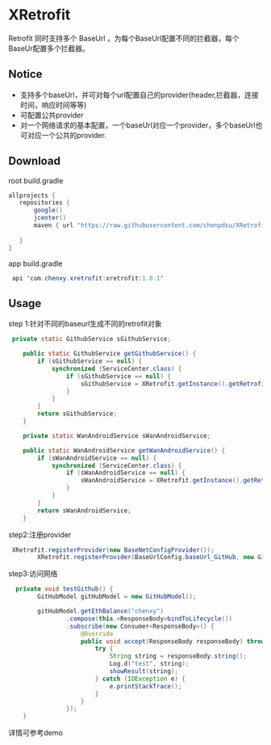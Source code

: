 # XRetrofit
 Retrofit 同时支持多个 BaseUrl ，为每个BaseUrl配置不同的拦截器，每个BaseUr配置多个拦截器。
 
## Notice

 - 支持多个baseUrl，并可对每个url配置自己的provider(header,拦截器，连接时间，响应时间等等)
 - 可配置公共provider
 - 对一个网络请求的基本配置，一个baseUrl对应一个provider，多个baseUrl也可对应一个公共的provider.


## Download

root build.gradle
 ```java
 allprojects {
    repositories {
        google()
        jcenter()
        maven { url "https://raw.githubusercontent.com/chenpdsu/XRetrofit/master" }
        
    }
}
```
app build.gradle
```java
 api 'com.chenxy.xretrofit:xretrofit:1.0.1'
```

## Usage
step 1:针对不同的baseurl生成不同的retrofit对象

``` java
 private static GithubService sGithubService;

    public static GithubService getGithubService() {
        if (sGithubService == null) {
            synchronized (ServiceCenter.class) {
                if (sGithubService == null) {
                    sGithubService = XRetrofit.getInstance().getRetrofit(BaseUrlConfig.baseUrl_GitHub, true).create(GithubService.class);
                }
            }
        }
        return sGithubService;
    }

    private static WanAndroidService sWanAndroidService;

    public static WanAndroidService getWanAndroidService() {
        if (sWanAndroidService == null) {
            synchronized (ServiceCenter.class) {
                if (sWanAndroidService == null) {
                    sWanAndroidService = XRetrofit.getInstance().getRetrofit(BaseUrlConfig.baseUrl_WanAndroid, true).create(WanAndroidService.class);
                }
            }
        }
        return sWanAndroidService;
    }
```

step2:注册provider
```java
 XRetrofit.registerProvider(new BaseNetConfigProvider());
        XRetrofit.registerProvider(BaseUrlConfig.baseUrl_GitHub, new GitHubNetConfigProvider());
```

step3:访问网络
``` java
  private void testGithub() {
        GitHubModel gitHubModel = new GitHubModel();

        gitHubModel.getEthBalance("chenxy")
                .compose(this.<ResponseBody>bindToLifecycle())
                .subscribe(new Consumer<ResponseBody>() {
                    @Override
                    public void accept(ResponseBody responseBody) throws Exception {
                        try {
                            String string = responseBody.string();
                            Log.d("test", string);
                            showResult(string);
                        } catch (IOException e) {
                            e.printStackTrace();
                        }
                    }
                });
    }


```
详情可参考demo
